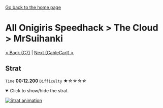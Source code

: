 [Go back to the home page](https://github.com/Doublevil/scbspeedrun)

# All Onigiris Speedhack > The Cloud > MrSuihanki

[< Back (C7)](https://github.com/Doublevil/scbspeedrun/blob/main/levels/arb_sh/C/C7.md) | [Next (CableCart) >](https://github.com/Doublevil/scbspeedrun/blob/main/levels/arb_sh/C/CableCart.md)

## Strat

`Time` **00:12.200** `Difficulty` ★☆☆☆☆
<details open>
  <summary>Click to show/hide the strat</summary>

  [![Strat animation](https://github.com/Doublevil/scbspeedrun/blob/main/media/levels/C/MrSuihanki_Strat.webp)](https://github.com/Doublevil/scbspeedrun/blob/main/media/levels/C/MrSuihanki_Strat.mp4?raw=true)
</details>
